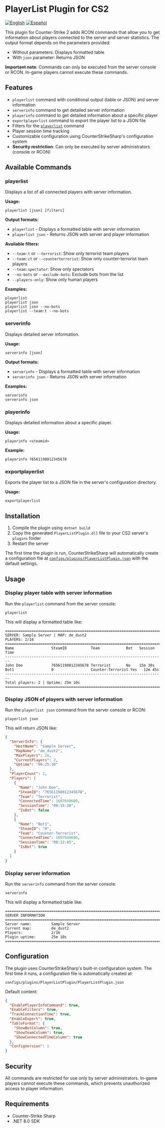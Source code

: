 # PlayerList Plugin for CS2

[![English](https://img.shields.io/badge/README-English-blue)](README.md)
[![Español](https://img.shields.io/badge/README-Español-red)](README_es.md)

This plugin for Counter-Strike 2 adds RCON commands that allow you to get information about players connected to the server and server statistics. The output format depends on the parameters provided:

- Without parameters: Displays formatted table
- With `json` parameter: Returns JSON

**Important note**: Commands can only be executed from the server console or RCON. In-game players cannot execute these commands.

## Features

- `playerlist` command with conditional output (table or JSON) and server information
- `serverinfo` command to get detailed server information
- `playerinfo` command to get detailed information about a specific player
- `exportplayerlist` command to export the player list to a JSON file
- Filters for the [`playerlist`](https://github.com/prahzera/cs2-PlayerList/blob/main/Commands/PlayerListCommand.cs) command
- Player session time tracking
- Customizable configuration using CounterStrikeSharp's configuration system
- **Security restriction**: Can only be executed by server administrators (console or RCON)

## Available Commands

### playerlist
Displays a list of all connected players with server information.

**Usage:**
```
playerlist [json] [filters]
```

**Output formats:**
- `playerlist` - Displays a formatted table with server information
- `playerlist json` - Returns JSON with server and player information

**Available filters:**
- `--team:t` or `--terrorist`: Show only terrorist team players
- `--team:ct` or `--counterterrorist`: Show only counter-terrorist team players
- `--team:spectator`: Show only spectators
- `--no-bots` or `--exclude-bots`: Exclude bots from the list
- `--players-only`: Show only human players

**Examples:**
```
playerlist
playerlist json
playerlist json --no-bots
playerlist --team:t --no-bots
```

### serverinfo
Displays detailed server information.

**Usage:**
```
serverinfo [json]
```

**Output formats:**
- `serverinfo` - Displays a formatted table with server information
- `serverinfo json` - Returns JSON with server information

**Examples:**
```
serverinfo
serverinfo json
```

### playerinfo
Displays detailed information about a specific player.

**Usage:**
```
playerinfo <steamid>
```

**Example:**
```
playerinfo 76561198012345678
```

### exportplayerlist
Exports the player list to a JSON file in the server's configuration directory.

**Usage:**
```
exportplayerlist
```

## Installation

1. Compile the plugin using `dotnet build`
2. Copy the generated `PlayerListPlugin.dll` file to your CS2 server's `plugins` folder
3. Restart the server

The first time the plugin is run, CounterStrikeSharp will automatically create a configuration file at [`configs/plugins/PlayerListPlugin.json`](https://github.com/usuario/cs2-PlayerList/blob/main/configs/plugins/PlayerListPlugin/PlayerListPlugin.json) with the default settings.

## Usage

### Display player table with server information

Run the `playerlist` command from the server console:

```
playerlist
```

This will display a formatted table like:

```
========================================================================
SERVER: Sample Server | MAP: de_dust2
PLAYERS: 2/16
========================================================================
Name                 SteamID           Team            Bot   Session Time  
------------------------------------------------------------------------
John Doe             76561198012345678 Terrorist       No    15m 30s        
Bot1                 0                 Counter-Terrorist Yes   12m 45s        
------------------------------------------------------------------------
Total players: 2 | Uptime: 25m 10s
========================================================================
```

### Display JSON of players with server information

Run the `playerlist json` command from the server console or RCON:

```
playerlist json
```

This will return JSON like:

```json
{
  "ServerInfo": {
    "HostName": "Sample Server",
    "MapName": "de_dust2",
    "MaxPlayers": 16,
    "CurrentPlayers": 2,
    "Uptime": "00:25:10"
  },
  "PlayerCount": 2,
  "Players": [
    {
      "Name": "John Doe",
      "SteamID": "76561198012345678",
      "Team": "Terrorist",
      "ConnectedTime": 1697049600,
      "SessionTime": "00:15:30",
      "IsBot": false
    },
    {
      "Name": "Bot1",
      "SteamID": "0",
      "Team": "Counter-Terrorist",
      "ConnectedTime": 1697049600,
      "SessionTime": "00:12:45",
      "IsBot": true
    }
  ]
}
```

### Display server information

Run the `serverinfo` command from the server console:

```
serverinfo
```

This will display a formatted table like:

```
========================================================================
SERVER INFORMATION
========================================================================
Server name:         Sample Server
Current map:         de_dust2
Players:             2/16
Plugin uptime:       25m 10s
========================================================================
```

## Configuration

The plugin uses CounterStrikeSharp's built-in configuration system. The first time it runs, a configuration file is automatically created at:

```
configs/plugins/PlayerListPlugin/PlayerListPlugin.json
```

Default content:
```json
{
  "EnablePlayerInfoCommand": true,
  "EnableFilters": true,
  "TrackConnectionTime": true,
  "EnableExport": true,
  "TableFormat": {
    "ShowBotColumn": true,
    "ShowTeamColumn": true,
    "ShowConnectedTimeColumn": true
  },
  "ConfigVersion": 1
}
```

## Security

All commands are restricted for use only by server administrators. In-game players cannot execute these commands, which prevents unauthorized access to player information.

## Requirements

- Counter-Strike Sharp
- .NET 8.0 SDK